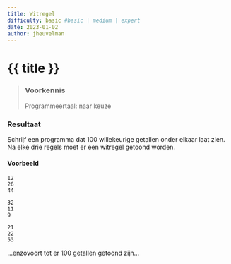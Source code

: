 ```yaml
---
title: Witregel
difficulty: basic #basic | medium | expert
date: 2023-01-02
author: jheuvelman
---
```




# {{ title }}

> ### Voorkennis
> Programmeertaal: naar keuze
### Resultaat
Schrijf een programma dat 100 willekeurige getallen onder elkaar laat zien.   
Na elke drie regels moet er een witregel getoond worden.

#### Voorbeeld
```shell
12
26
44

32
11
9

21
22
53

```
...enzovoort tot er 100 getallen getoond zijn...

